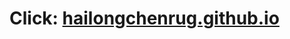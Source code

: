 # Click: [hailongchenrug.github.io](https://hailongchenrug.github.io/)

<div style="display:none">



<!--
[ ] abi
* [ ] glr
* [ ] linprog via convex conjugate
* [ ] add link to Krylov for projected gradient descent


## Cvx

* add example of MDA (e.g. with KL divergence)

## Mat

* use https://github.com/triscale-innov/GFlops.jl to count number of floating point ops and plot that to show how things scale

## Site

* group posts by "stories" (maybe change the part xxx and just add a number or whatever) (in tags)

## Future topics

* QN methods and (L)BFGS
* Kalman filter
* Nesterov (and related) accelerations
* LP and dual LP (and relation with convex conjugate)
* ABI, MAP
* generate correlation matrix: 

```julia
L = LowerTriangular(randn(5, 5))
D = Diagonal(1 ./ vec(sqrt.(sum(abs2, L, dims=2))))
C = D * L * L' * D
```

could be interesting to see whether that covers the space, maybe look at spectrum
  
-->

